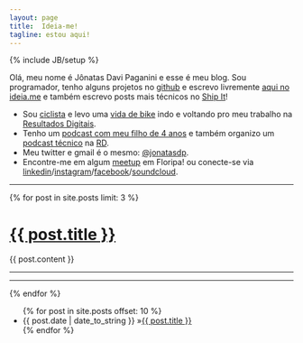 ```yaml
---
layout: page
title:  Ideia-me!
tagline: estou aqui!
---
```

{% include JB/setup %}

Olá, meu nome é Jônatas Davi Paganini e esse é meu blog. Sou programador, tenho alguns projetos no [github](https://github.com/jonatas) e escrevo
livremente [aqui no ideia.me](/) e também escrevo posts mais técnicos no [Ship It](http://shipit.resultadosdigitais.com.br)!

- Sou [ciclista](https://www.strava.com/athletes/12104550) e levo uma [vida de bike](/vida-de-bike) indo e voltando pro meu trabalho na [Resultados Digitais](http://resultadosdigitais.com.br).
- Tenho um [podcast com meu filho de 4 anos](http://lorenzo.ideia.me) e também organizo um [podcast técnico](http://soundcloud.com/shipit-rd) na [RD](http://resultadosdigitais.com.br).
- Meu twitter e gmail é o mesmo: [@jonatasdp](https://twitter.com/jonatasdp).
- Encontre-me em algum [meetup](http://www.meetup.com/members/185190193/) em Floripa! ou conecte-se via [linkedin](https://br.linkedin.com/in/jonatasdp)/[instagram](https://instagram.com/jonatasdp)/[facebook](https://fb.com/jonatas.paganini)/[soundcloud](http://soundcloud.com/jonatasdp).

--------------

{% for post in site.posts limit: 3 %}
   <h1 class="post"><a class="post" href="{{ post.url }}"> {{ post.title }}</a></h1>
 {{ post.content }}
 <hr />
 <hr />
{% endfor %}
<ul class="posts">
 {% for post in site.posts offset: 10 %}
  <li><span class="post_date">{{ post.date | date_to_string }}</span> &raquo;<a class="post" href="{{ post.url }}">{{ post.title }}</a></li>
 {% endfor %}
</ul>

